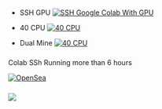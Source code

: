 ###

- SSH GPU
[![SSH Google Colab With GPU](https://colab.research.google.com/assets/colab-badge.svg)](https://colab.research.google.com/github/rumusgadged/40cpu/blob/main/SSH_GPU_FIX.ipynb)

- 40 CPU
[![40 CPU](https://colab.research.google.com/assets/colab-badge.svg)](https://colab.research.google.com/github/rumusgadged/40cpu/blob/main/40cpu.ipynb)

- Dual Mine
[![40 CPU](https://colab.research.google.com/assets/colab-badge.svg)](https://colab.research.google.com/github/rumusgadged/40cpu/blob/main/Ngrok_ssh.ipynb)

###

###
Colab SSh Running more than 6 hours

[![OpenSea](https://storage.googleapis.com/opensea-static/Logomark/OpenSea-Full-Logo%20(dark).svg)](https://opensea.io/assets/matic/0x2953399124f0cbb46d2cbacd8a89cf0599974963/57962840986732201717298571099835792008652747475067712206317551202656642400257/)

###
![](https://lh3.googleusercontent.com/ZXI6JkUwSL9zrphobZdcBz2xicFLhIcKKireoJI8YeCccuWWSeyzCZ6Krsiou2BQC4pf2BqLWn3n4VTv5dYjRHJmX1sjsGad70vACg=s0)

###


###
###

